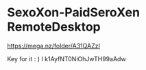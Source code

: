 # SexoXon-PaidSeroXen RemoteDesktop
https://mega.nz/folder/A31QAZzI

Key for it : ) I k1AyfNT0NiOhJwTH99aAdw
